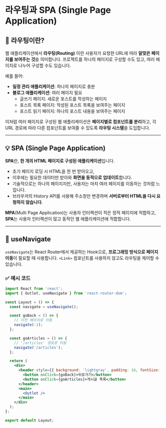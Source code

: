 # 라우팅과 SPA (Single Page Application)

## 📌 라우팅이란?

웹 애플리케이션에서 **라우팅(Routing)** 이란 사용자가 요청한 URL에 따라 **알맞은 페이지를 보여주는 것**을 의미합니다. 프로젝트를 하나의 페이지로 구성할 수도 있고, 여러 페이지로 나누어 구성할 수도 있습니다.

예를 들어:

- **일정 관리 애플리케이션**: 하나의 페이지로 충분
- **블로그 애플리케이션**: 여러 페이지 필요  
  - 글쓰기 페이지: 새로운 포스트를 작성하는 페이지  
  - 포스트 목록 페이지: 작성된 포스트 목록을 보여주는 페이지  
  - 포스트 읽기 페이지: 하나의 포스트 내용을 보여주는 페이지

이처럼 여러 페이지로 구성된 웹 애플리케이션은 **페이지별로 컴포넌트를 분리**하고, 각 URL 경로에 따라 다른 컴포넌트를 보여줄 수 있도록 **라우팅 시스템**을 도입합니다.

---

## 💡 SPA (Single Page Application)

**SPA**란, **한 개의 HTML 페이지로 구성된 애플리케이션**입니다.

- 초기 페이지 로딩 시 HTML을 한 번 받아오고,
- 이후에는 필요한 데이터만 받아와 **화면을 동적으로 업데이트**합니다.
- 기술적으로는 하나의 페이지지만, 사용자는 마치 여러 페이지를 이동하는 것처럼 느낍니다.
- 브라우저의 History API를 사용해 주소창만 변경하며 **서버로부터 HTML을 다시 요청하지 않습니다**.

**MPA**(Multi Page Application)는 사용자 인터랙션이 적은 정적 페이지에 적합하고,  
**SPA**는 사용자 인터랙션이 많고 동적인 웹 애플리케이션에 적합합니다.

---

## 🔁 useNavigate

`useNavigate`는 React Router에서 제공하는 Hook으로, **프로그래밍 방식으로 페이지 이동**이 필요할 때 사용합니다. `<Link>` 컴포넌트를 사용하지 않고도 라우팅을 제어할 수 있습니다.

### ✅ 예시 코드

```jsx
import React from 'react';
import { Outlet, useNavigate } from 'react-router-dom';

const Layout = () => {
  const navigate = useNavigate();

  const goBack = () => {
    // 이전 페이지로 이동
    navigate(-1);
  };

  const goArticles = () => {
    // '/articles' 경로로 이동
    navigate('/articles');
  };

  return (
    <div>
      <header style={{ background: 'lightgray', padding: 16, fontSize: 24 }}>
        <button onClick={goBack}>뒤로가기</button>
        <button onClick={goArticles}>게시글 목록</button>
      </header>
      <main>
        <Outlet />
      </main>
    </div>
  );
};

export default Layout;
